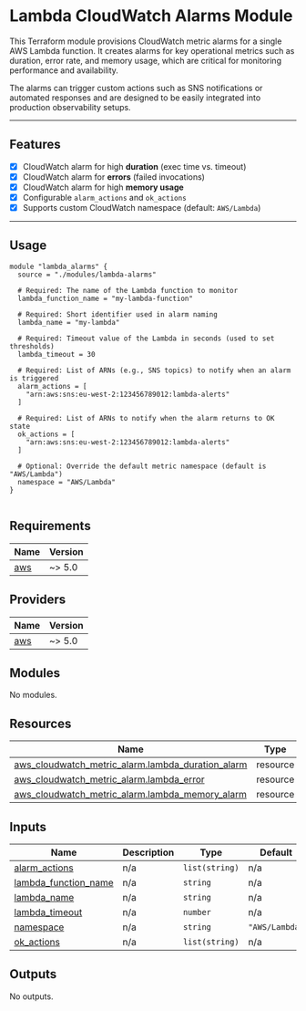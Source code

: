 # Lambda CloudWatch Alarms Module

This Terraform module provisions CloudWatch metric alarms for a single AWS Lambda function. It creates alarms for key operational metrics such as duration, error rate, and memory usage, which are critical for monitoring performance and availability.

The alarms can trigger custom actions such as SNS notifications or automated responses and are designed to be easily integrated into production observability setups.

---

## Features

- [x] CloudWatch alarm for high **duration** (exec time vs. timeout)
- [x] CloudWatch alarm for **errors** (failed invocations)
- [x] CloudWatch alarm for high **memory usage**
- [x] Configurable `alarm_actions` and `ok_actions`
- [x] Supports custom CloudWatch namespace (default: `AWS/Lambda`)

---

## Usage

```hcl
module "lambda_alarms" {
  source = "./modules/lambda-alarms"

  # Required: The name of the Lambda function to monitor
  lambda_function_name = "my-lambda-function"

  # Required: Short identifier used in alarm naming
  lambda_name = "my-lambda"

  # Required: Timeout value of the Lambda in seconds (used to set thresholds)
  lambda_timeout = 30

  # Required: List of ARNs (e.g., SNS topics) to notify when an alarm is triggered
  alarm_actions = [
    "arn:aws:sns:eu-west-2:123456789012:lambda-alerts"
  ]

  # Required: List of ARNs to notify when the alarm returns to OK state
  ok_actions = [
    "arn:aws:sns:eu-west-2:123456789012:lambda-alerts"
  ]

  # Optional: Override the default metric namespace (default is "AWS/Lambda")
  namespace = "AWS/Lambda"
}


```

<!-- BEGIN_TF_DOCS -->

## Requirements

| Name                                                   | Version |
| ------------------------------------------------------ | ------- |
| <a name="requirement_aws"></a> [aws](#requirement_aws) | ~> 5.0  |

## Providers

| Name                                             | Version |
| ------------------------------------------------ | ------- |
| <a name="provider_aws"></a> [aws](#provider_aws) | ~> 5.0  |

## Modules

No modules.

## Resources

| Name                                                                                                                                                     | Type     |
| -------------------------------------------------------------------------------------------------------------------------------------------------------- | -------- |
| [aws_cloudwatch_metric_alarm.lambda_duration_alarm](https://registry.terraform.io/providers/hashicorp/aws/latest/docs/resources/cloudwatch_metric_alarm) | resource |
| [aws_cloudwatch_metric_alarm.lambda_error](https://registry.terraform.io/providers/hashicorp/aws/latest/docs/resources/cloudwatch_metric_alarm)          | resource |
| [aws_cloudwatch_metric_alarm.lambda_memory_alarm](https://registry.terraform.io/providers/hashicorp/aws/latest/docs/resources/cloudwatch_metric_alarm)   | resource |

## Inputs

| Name                                                                                          | Description | Type           | Default        | Required |
| --------------------------------------------------------------------------------------------- | ----------- | -------------- | -------------- | :------: |
| <a name="input_alarm_actions"></a> [alarm_actions](#input_alarm_actions)                      | n/a         | `list(string)` | n/a            |   yes    |
| <a name="input_lambda_function_name"></a> [lambda_function_name](#input_lambda_function_name) | n/a         | `string`       | n/a            |   yes    |
| <a name="input_lambda_name"></a> [lambda_name](#input_lambda_name)                            | n/a         | `string`       | n/a            |   yes    |
| <a name="input_lambda_timeout"></a> [lambda_timeout](#input_lambda_timeout)                   | n/a         | `number`       | n/a            |   yes    |
| <a name="input_namespace"></a> [namespace](#input_namespace)                                  | n/a         | `string`       | `"AWS/Lambda"` |    no    |
| <a name="input_ok_actions"></a> [ok_actions](#input_ok_actions)                               | n/a         | `list(string)` | n/a            |   yes    |

## Outputs

No outputs.

<!-- END_TF_DOCS -->
